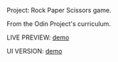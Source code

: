 Project: Rock Paper Scissors game.

From the Odin Project's curriculum.

LIVE PREVIEW: [demo](https://cesar-rdgz.github.io/Rock-Paper-Scissors/)

UI VERSION: [demo](https://cesar-rdgz.github.io/Rock-Paper-Scissors/new_rock_paper_scissors_game/)
